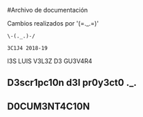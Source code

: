 #Archivo de documentación

Cambios realizados por '(=._.=)'

	\-(._.)-/

	3C1J4 2018-19

  I3S LUIS V3L3Z D3 GU3V4R4

## D3scr1pc10n d3l pr0y3ct0 ._.

## D0CUM3NT4C10N 



